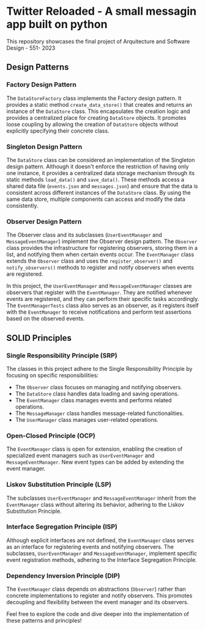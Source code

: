 # Twitter Reloaded - A small messagin app built on python 

This repository showcases the final project of Arquitecture and Software Design - 551- 2023 

## Design Patterns

### Factory Design Pattern

The `DataStoreFactory` class implements the Factory design pattern. It provides a static method `create_data_store()` that creates and returns an instance of the `DataStore` class. This encapsulates the creation logic and provides a centralized place for creating `DataStore` objects. It promotes loose coupling by allowing the creation of `DataStore` objects without explicitly specifying their concrete class.

### Singleton Design Pattern

The `DataStore` class can be considered an implementation of the Singleton design pattern. Although it doesn't enforce the restriction of having only one instance, it provides a centralized data storage mechanism through its static methods `load_data()` and `save_data()`. These methods access a shared data file (`events.json` and `messages.json`) and ensure that the data is consistent across different instances of the `DataStore` class. By using the same data store, multiple components can access and modify the data consistently.

### Observer Design Pattern

The Observer class and its subclasses (`UserEventManager` and `MessageEventManager`) implement the Observer design pattern. The `Observer` class provides the infrastructure for registering observers, storing them in a list, and notifying them when certain events occur. The `EventManager` class extends the `Observer` class and uses the `register_observer()` and `notify_observers()` methods to register and notify observers when events are registered.

In this project, the `UserEventManager` and `MessageEventManager` classes are observers that register with the `EventManager`. They are notified whenever events are registered, and they can perform their specific tasks accordingly. The `EventManagerTests` class also serves as an observer, as it registers itself with the `EventManager` to receive notifications and perform test assertions based on the observed events.

## SOLID Principles

### Single Responsibility Principle (SRP)

The classes in this project adhere to the Single Responsibility Principle by focusing on specific responsibilities:

- The `Observer` class focuses on managing and notifying observers.
- The `DataStore` class handles data loading and saving operations.
- The `EventManager` class manages events and performs related operations.
- The `MessageManager` class handles message-related functionalities.
- The `UserManager` class manages user-related operations.

### Open-Closed Principle (OCP)

The `EventManager` class is open for extension, enabling the creation of specialized event managers such as `UserEventManager` and `MessageEventManager`. New event types can be added by extending the event manager.

### Liskov Substitution Principle (LSP)

The subclasses `UserEventManager` and `MessageEventManager` inherit from the `EventManager` class without altering its behavior, adhering to the Liskov Substitution Principle.

### Interface Segregation Principle (ISP)

Although explicit interfaces are not defined, the `EventManager` class serves as an interface for registering events and notifying observers. The subclasses, `UserEventManager` and `MessageEventManager`, implement specific event registration methods, adhering to the Interface Segregation Principle.

### Dependency Inversion Principle (DIP)

The `EventManager` class depends on abstractions (`Observer`) rather than concrete implementations to register and notify observers. This promotes decoupling and flexibility between the event manager and its observers.

Feel free to explore the code and dive deeper into the implementation of these patterns and principles!